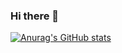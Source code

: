 ### Hi there 👋

[![Anurag's GitHub stats](https://github-readme-stats.vercel.app/api?username=Totafrill)](https://github.com/anuraghazra/github-readme-stats)

<!--
**Totafrill/Totafrill** is a ✨ _special_ ✨ repository because its `README.md` (this file) appears on your GitHub profile.

Here are some ideas to get you started:

- 🔭 I’m currently working on ...
- 🌱 I’m currently learning ...
- 👯 I’m looking to collaborate on ...
- 🤔 I’m looking for help with ...
- 💬 Ask me about ...
- 📫 How to reach me: ...
- 😄 Pronouns: ...
- ⚡ Fun fact: ...
-->
